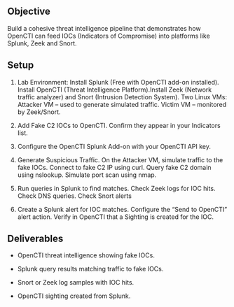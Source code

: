 ## Objective 
Build a cohesive threat intelligence pipeline that demonstrates how OpenCTI can feed IOCs (Indicators of Compromise) into platforms like Splunk, Zeek and Snort.

## Setup

1. Lab Environment: Install Splunk (Free with OpenCTI add-on installed). Install OpenCTI (Threat Intelligence Platform).Install Zeek (Network traffic analyzer) and Snort (Intrusion Detection System). Two Linux VMs: Attacker VM – used to generate simulated traffic. Victim VM – monitored by Zeek/Snort.

2. Add Fake C2 IOCs to OpenCTI. Confirm they appear in your Indicators list.

3. Configure the OpenCTI Splunk Add-on with your OpenCTI API key.

4. Generate Suspicious Traffic. On the Attacker VM, simulate traffic to the fake IOCs. Connect to fake C2 IP using curl.
Query fake C2 domain using nslookup. Simulate port scan using nmap.

5. Run queries in Splunk to find matches. Check Zeek logs for IOC hits. Check DNS queries. Check Snort alerts

6. Create a Splunk alert for IOC matches. Configure the “Send to OpenCTI” alert action. Verify in OpenCTI that a Sighting is created for the IOC.

## Deliverables


- OpenCTI threat intelligence showing fake IOCs.

- Splunk query results matching traffic to fake IOCs.

- Snort or Zeek log samples with IOC hits.

- OpenCTI sighting created from Splunk.
